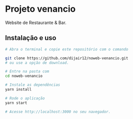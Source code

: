 # Projeto venancio

Website de Restaurante & Bar.

## Instalação e uso

```bash
# Abra o terminal e copie este repositório com o comando

git clone https://github.com/dijair12/noweb-venancio.git
# ou use a opção de download.

# Entre na pasta com 
cd noweb-venancio

# Instale as dependências
yarn install

# Rode o aplicação
yarn start

# Acesse http://localhost:3000 no seu navegador.
```